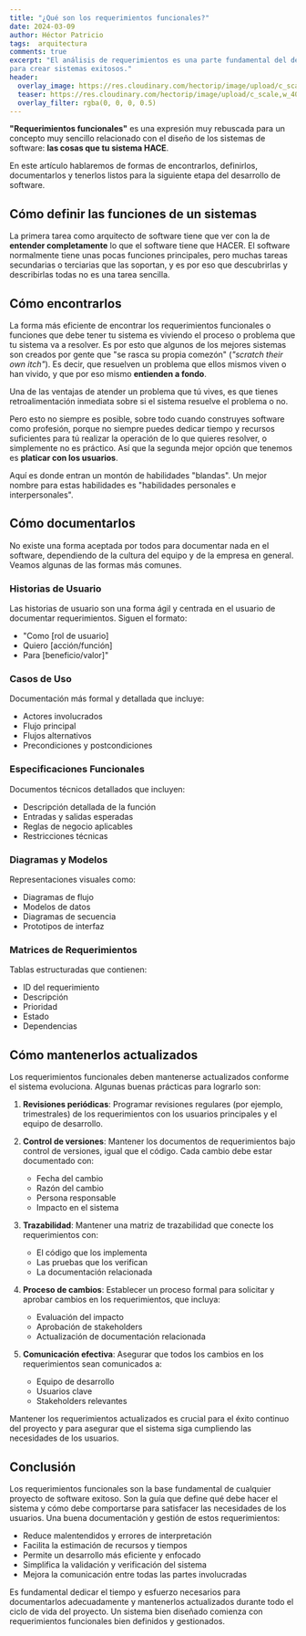 ```yaml
---
title: "¿Qué son los requerimientos funcionales?"
date: 2024-03-09
author: Héctor Patricio
tags:  arquitectura 
comments: true
excerpt: "El análisis de requerimientos es una parte fundamental del desarrollo de software y es importantísima
para crear sistemas exitosos."
header:
  overlay_image: https://res.cloudinary.com/hectorip/image/upload/c_scale,w_1400/v1731216878/isabelle-mannino-USOSteP8hOw-unsplash_cbxmst.jpg
  teaser: https://res.cloudinary.com/hectorip/image/upload/c_scale,w_400/v1731216878/isabelle-mannino-USOSteP8hOw-unsplash_cbxmst.jpg
  overlay_filter: rgba(0, 0, 0, 0.5)
---
```


**"Requerimientos funcionales"** es una expresión muy rebuscada para un concepto
muy sencillo relacionado con el diseño de los sistemas de software: **las
cosas que tu sistema HACE**.

En este artículo hablaremos de formas de encontrarlos, definirlos, documentarlos
y tenerlos listos para la siguiente etapa del desarrollo de software.

## Cómo definir las funciones de un sistemas

La primera tarea como arquitecto de software tiene que ver con la de
**entender completamente** lo que el software tiene que HACER. El software
normalmente tiene unas pocas funciones principales, pero muchas tareas
secundarias o terciarias que las soportan, y es por eso que descubrirlas
y describirlas todas no es una tarea sencilla.

## Cómo encontrarlos

La forma más eficiente de encontrar los requerimientos funcionales o funciones
que debe tener tu sistema es viviendo el proceso o problema que tu sistema va a
resolver. Es por esto que algunos de los mejores sistemas son creados por gente
que "se rasca su propia comezón" (_"scratch their own itch"_). Es decir, que
resuelven un problema que ellos mismos viven o han vivido, y que por eso
mismo **entienden a fondo**.

Una de las ventajas de atender un problema que tú vives, es que tienes
retroalimentación inmediata sobre si el sistema resuelve el problema o no.

Pero esto no siempre es posible, sobre todo cuando construyes software como
profesión, porque no siempre puedes dedicar tiempo y recursos suficientes para
tú realizar la operación de lo que quieres resolver, o simplemente no es práctico.
Así que la segunda mejor opción que tenemos es **platicar con los usuarios**.

Aquí es donde entran un montón de habilidades "blandas". Un mejor nombre para estas
habilidades es "habilidades personales e interpersonales".

## Cómo documentarlos

No existe una forma aceptada por todos para documentar nada en el software,
dependiendo de la cultura del equipo y de la empresa en general. Veamos algunas
de las formas más comunes.

### Historias de Usuario

Las historias de usuario son una forma ágil y centrada en el usuario de documentar requerimientos. Siguen el formato:

- "Como [rol de usuario]
- Quiero [acción/función]
- Para [beneficio/valor]"

### Casos de Uso

Documentación más formal y detallada que incluye:

- Actores involucrados
- Flujo principal
- Flujos alternativos
- Precondiciones y postcondiciones

### Especificaciones Funcionales

Documentos técnicos detallados que incluyen:
- Descripción detallada de la función
- Entradas y salidas esperadas
- Reglas de negocio aplicables
- Restricciones técnicas

### Diagramas y Modelos

Representaciones visuales como:
- Diagramas de flujo
- Modelos de datos
- Diagramas de secuencia
- Prototipos de interfaz

### Matrices de Requerimientos

Tablas estructuradas que contienen:
- ID del requerimiento
- Descripción
- Prioridad
- Estado
- Dependencias

## Cómo mantenerlos actualizados

Los requerimientos funcionales deben mantenerse actualizados conforme el sistema evoluciona. Algunas buenas prácticas para lograrlo son:

1. **Revisiones periódicas**: Programar revisiones regulares (por ejemplo, trimestrales) de los requerimientos con los usuarios principales y el equipo de desarrollo.

2. **Control de versiones**: Mantener los documentos de requerimientos bajo control de versiones, igual que el código. Cada cambio debe estar documentado con:
   - Fecha del cambio
   - Razón del cambio
   - Persona responsable
   - Impacto en el sistema

3. **Trazabilidad**: Mantener una matriz de trazabilidad que conecte los requerimientos con:
   - El código que los implementa
   - Las pruebas que los verifican
   - La documentación relacionada

4. **Proceso de cambios**: Establecer un proceso formal para solicitar y aprobar cambios en los requerimientos, que incluya:
   - Evaluación del impacto
   - Aprobación de stakeholders
   - Actualización de documentación relacionada

5. **Comunicación efectiva**: Asegurar que todos los cambios en los requerimientos sean comunicados a:
   - Equipo de desarrollo
   - Usuarios clave
   - Stakeholders relevantes

Mantener los requerimientos actualizados es crucial para el éxito continuo del proyecto y para asegurar que el sistema siga cumpliendo las necesidades de los usuarios.

## Conclusión

Los requerimientos funcionales son la base fundamental de cualquier proyecto de software exitoso. Son la guía que define qué debe hacer el sistema y cómo debe comportarse para satisfacer las necesidades de los usuarios. Una buena documentación y gestión de estos requerimientos:

- Reduce malentendidos y errores de interpretación
- Facilita la estimación de recursos y tiempos
- Permite un desarrollo más eficiente y enfocado
- Simplifica la validación y verificación del sistema
- Mejora la comunicación entre todas las partes involucradas

Es fundamental dedicar el tiempo y esfuerzo necesarios para documentarlos adecuadamente y mantenerlos actualizados durante todo el ciclo de vida del proyecto. Un sistema bien diseñado comienza con requerimientos funcionales bien definidos y gestionados.
